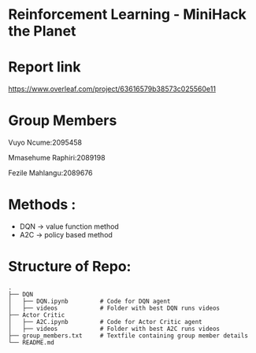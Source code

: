 # Reinforcement Learning - MiniHack the Planet 

# Report link 

https://www.overleaf.com/project/63616579b38573c025560e11

# Group Members

Vuyo Ncume:2095458

Mmasehume Raphiri:2089198

Fezile Mahlangu:2089676

# Methods :

* DQN -> value function method
* A2C -> policy based method 

# Structure of Repo:
    .
    ├── DQN                   
    │   ├── DQN.ipynb         # Code for DQN agent 
    │   ├── videos            # Folder with best DQN runs videos
    ├── Actor Critic          
    │   ├── A2C.ipynb         # Code for Actor Critic agent 
    │   ├── videos            # Folder with best A2C runs videos
    ├── group_members.txt     # Textfile containing group member details 
    └── README.md



